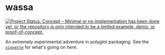 <!-- README.md is generated from README.Rmd. Please edit that file -->
wassa
=====

[![Project Status: Concept – Minimal or no implementation has been done yet, or the repository is only intended to be a limited example, demo, or proof-of-concept.](http://www.repostatus.org/badges/latest/concept.svg)](http://www.repostatus.org/#concept)

An extremely experimental adventure in polyglot packaging. See the [`vignette`](https://noamross.github.io/wassa/inst/doc/adventures-in-webassembly.html) for what's going on here.
